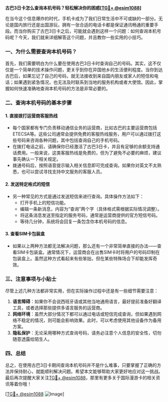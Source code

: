 **古巴3日卡怎么查询本机号码？轻松解决你的困惑[[TG💪+ @esim1088](https://t.me/s/esim1088)]**

在当今这个信息爆炸的时代，手机卡成为了我们日常生活中不可或缺的一部分。无论是国内旅行还是出国游玩，拥有一张合适的电话卡都是保证通讯畅通的重要手段。而当你购买了古巴3日卡之后，可能就会遇到这样一个问题：如何查询本机号码呢？今天，我们就来详细解答这个问题，并且教你一些实用的小技巧。

### 一、为什么需要查询本机号码？

首先，我们需要明白为什么要在使用古巴3日卡时查询自己的号码。其实，这不仅仅是一个简单的技术操作问题，更关乎到你在异国他乡的生活便利程度。当你到达古巴后，如果忘记了自己的号码，就无法接收到来自国内朋友或家人的短信和电话；如果遇到紧急情况，也无法及时联系到当地的服务机构或者大使馆。因此，掌握如何快速准确地查询本机号码的方法是非常必要的。

### 二、查询本机号码的基本步骤

#### 1. **直接拨打运营商客服热线**
   - 每个国家都有专门负责移动通信业务的运营商，比如古巴的主要运营商包括ETECSA等。这些公司通常会提供免费的客服热线服务，用户可以通过拨打这些号码来咨询各种问题，其中包括查询自己的手机号码。
   - 在拨打电话之前，请确保你已经激活了古巴3日卡，并且有足够的余额支持通话费用。一般来说，这类客服热线是免费的，但为了避免不必要的麻烦，建议事先确认一下相关规定。
   - 拨通号码后，按照语音提示输入相关信息即可完成查询。如果你对英文不太熟悉，也可以尝试寻找支持中文服务的客服人员。

#### 2. **发送特定格式的短信**
   - 另一种常见的方式是通过发送短信来进行查询。具体操作方法如下：
     - 打开手机上的短信功能。
     - 编辑一条新消息，内容为“查询”两个字（具体格式需根据实际情况调整）。
     - 将这条消息发送至指定的服务号码，通常是运营商提供的官方短信号码。
     - 等待几分钟，系统将会回复一条包含你本机号码的信息。

#### 3. **查看SIM卡包装盒**
   - 如果以上两种方法都无法解决问题，那么还有一个非常简单直接的办法——查看SIM卡包装盒。通常情况下，运营商会在出售SIM卡时将用户的号码印制在包装盒上。虽然这种方式看起来有些笨拙，但在某些特殊场合下却能发挥奇效。

### 三、注意事项与小贴士

尽管上述几种方法都非常实用，但在实际操作过程中还是有一些细节需要注意：

1. **语言障碍**：如果你不会说西班牙语或其他当地通用语言，最好提前准备好翻译工具，或者选择那些提供多语言服务的运营商。
2. **网络环境**：虽然大部分情况下都可以通过电话或短信完成查询，但如果遇到网络不稳定的情况，则可能会影响效果。此时，可以考虑使用其他设备作为备用方案。
3. **隐私保护**：无论采用哪种方式查询号码，请务必注意个人信息的安全性，切勿随意透露给陌生人。

### 四、总结

总之，在使用古巴3日卡期间查询本机号码并不是什么难事，只要掌握了正确的方法并保持耐心，就能顺利解决问题。希望本文能够帮助大家更好地应对这一挑战。最后再次提醒大家关注[TG💪+ @esim1088](https://t.me/s/esim1088)，那里有更多关于国际漫游卡的相关资讯等着你哦！

[[TG💪+ @esim1088](https://t.me/s/esim1088) ![Image](https://i.postimg.cc/4NQfJmqS/Snipaste-2025-05-13-00-14-12.png)]